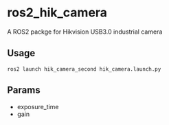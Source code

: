 # ros2_hik_camera

A ROS2 packge for Hikvision USB3.0 industrial camera

## Usage

```
ros2 launch hik_camera_second hik_camera.launch.py
```

## Params

- exposure_time
- gain
